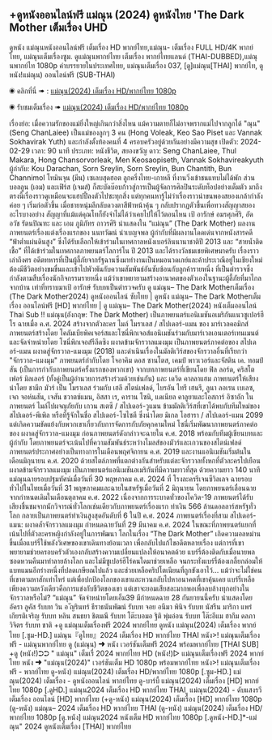 ## +ดูหนังออนไลน์ฟรี แม่ณุน (2024) ดูหนังไทย 'The Dark Mother เต็มเรื่อง UHD

ดูหนัง แม่ณุนหนังออนไลน์ฟรี เต็มเรื่อง HD พากย์ไทย,แม่ณุน- เต็มเรื่อง FULL HD/4K พากย์ไทย, แม่ณุนเต็มเรื่องซูม. ดูแม่ณุนพากย์ไทย เต็มเรื่อง พากย์ไทยแลนด์ (THAI-DUBBED),แม่ณุนพากย์ไท 1080p คำบรรยายในประเทศไทย, แม่ณุนเต็มเรื่อง 037, [ดู]แม่ณุน[THAI] พากย์ไท, ดูหนัง!แม่ณุน) ออนไลน์ฟรี (SUB-THAI)

◉ คลิกที่นี่ ➠ : [แม่ณุน(2024) เต็มเรื่อง HD/พากย์ไทย 1080p](https://klx.flixmax.stream/th/movie/1248570/the-dark-mother)

◉ รับชมเต็มเรื่อง ➠ [แม่ณุน(2024) เต็มเรื่อง HD/พากย์ไทย 1080p](https://klx.flixmax.stream/th/movie/1248570/the-dark-mother)

เรื่องย่อ: เมื่อความรักของแม่ยิ่งใหญ่เกินกว่าสิ่งไหน แม้ความตายก็ไม่อาจพรากแม่ไปจากลูกได้ "ณุน" (Seng ChanLaiee) เป็นแม่ของลูกๆ 3 คน (Hong Voleak, Keo Sao Piset และ Vannak Sokhavirak Yuth) และกำลังตั้งท้องคนที่ 4 ครอบครัวอยู่ด้วยกันอย่างมีความสุข
เปิดตัว: 2024-02-29
เวลา: 90 นาที
ประเภท: หนังชีวิต, สยองขวัญ
ดาว: Seng ChanLaiee, Thul Makara, Hong Chansorvorleak, Men Keosaopiseth, Vannak Sokhavireakyuth
ผู้กำกับ: Kou Darachan, Sorn Sreylin, Sorn Sreylin, Bun Chantith, Bun Channimol
โทมินจุน (มีน) เซเลบสุดฮอต ลูกครึ่งไทย-เกาหลี ที่งานวิ่งเข้าชนแทบไม่ได้พัก ส่วนบอลลูน (เอม) และเฟิร์ส (เจมส์) ก็สะบัดบ๊อบก้าวสู่การเป็นผู้จัดการศิลปินระดับท็อปอย่างเต็มตัว มาถึงตรงนี้เรื่องราวดูเหมือนจะแฮปปี้ลงตัวไปซะทุกสิ่ง แต่ทุกคนหารู้ไม่ว่าเรื่องราวน่าขนพองสยองเกล้ากำลังค่อย ๆ เริ่มก่อตัวขึ้น เมื่อชายหนุ่มลึกลับดวงตาสีฟ้าหน้าคุ้น ๆ กลับปรากฏตัวขึ้นเพื่อทวงสัญญาสยองอะไรบางอย่าง สัญญาที่แม้แต่คุณโทก็ยังจำไม่ได้ว่าเคยไปให้ไว้ตอนไหน
เป้ อารักษ์ อมรศุภศิริ, อัด อวัช รัตนปิณฑะ และ เอม ภูมิภัทร ถาวรศิริ นำแสดงใน “แม่ณุน” (The Dark Mother) ผลงานภาพยนตร์เรื่องแต่งเรื่องแรกของ นนทวัฒน์ นำเบญจพล ผู้กำกับที่มีผลงานโดดเด่นจากหนังสารคดี “ฟ้าต่ำแผ่นดินสูง” ซึ่งได้รับเลือกให้เข้าร่วมในเทศกาลหนังเบอร์ลินนานาชาติปี 2013 และ “สายน้ำติดเชื้อ” ที่ได้เข้าร่วมในเทศกาลภาพยนตร์โลการ์โน ปี 2013 และได้รางวัลชมเชยพิเศษมาครับ
เรื่องราวเล่าถึงศร อดีตทหารที่เป็นผู้ลี้ภัยจากรัฐฉานซึ่งมาทำงานเป็นหมอนวดเกย์และค้าประเวณีอยู่ในเชียงใหม่ ต้องมีชีวิตอย่างขมขื่นและเข้าไปพัวพันกับความสัมพันธ์อันซับซ้อนกับลูกค้ารายหนึ่ง ที่เป็นตำรวจซึ่งกำลังตามสืบเรื่องนักกิจกรรมรายหนึ่ง แม้ว่าเขาพยายามสร้างอานาคตของตัวเองในฐานะผู้ลี้ภัยที่มาไกลจากบ้าน เท่าที่ทราบมาเป้ อารักษ์ รับบทเป็นตำรวจครับ
ดู แม่ณุน– The Dark Motherเต็มเรื่อง (The Dark Mother2024) ดูหนังออนไลน์ ซับไทย | ดูหนัง แม่ณุน– The Dark Motherเต็มเรื่อง ออนไลน์ฟรี [HD] พากย์ไทย | ดู แม่ณุน– The Dark Mother(2024) หนังเต็มออนไลน์ Thai Sub !!
แม่ณุน(อังกฤษ: The Dark Mother) เป็นภาพยนตร์แอนิเมชันอเมริกันแนวซูเปอร์ฮีโร ฉายเมื่อ ค.ศ. 2024 สร้างจากตัวละคร ไมล์ โมราเลส / สไปเดอร์-แมน ของ มาร์เวลคอมิกส์ ภาพยนตร์สร้างโดย โคลัมเบียพิคเจอร์สและโซนี่พิกเจอส์แอนิเมชันร่วมกับมาร์เวลเอนเตอร์เทนเมนต์ และจัดจำหน่ายโดย โซนี่พิกเจอส์รีลีดซิง ผงาดข้ามจักรวาลแมงมุม เป็นภาพยนตร์ภาคต่อของ สไปเดอร์-แมน ผงาดสู่จักรวาล-แมงมุม (2018) และดำเนินเรื่องในมัลติเวิร์สของจักรวาลอื่นที่เรียกว่า "จักรวาล-แมงมุม" ภาพยนตร์กำกับโดย โจอาคิม ดอส ซานโตส, เคมป์ พาวเวอร์และจัสติน เค. ทอมป์สัน (เป็นการกำกับภาพยนตร์ครั้งแรกของพวกเขา) จากบทภาพยนตร์ที่เขียนโดย ฟิล ลอร์ด, คริสโตเฟอร์ มิลเลอร์ (ทั้งคู่เป็นผู้อำนวยการสร้างร่วมด้วยเช่นกัน) และ เดวิด คาลลาแฮม ภาพยนตร์ให้เสียงนำโดย ชามีก มัวร์ เป็น โมราเลส ร่วมกับ เฮลี สไตน์เฟลด์, ไบรอัน ไทรี เฮนรี, ลูนา ลอเรน เบเลซ, เจก จอห์นสัน, เจสัน ชวาตซ์แมน, อิสสา เร, คาราน โซนิ, แดเนียล คาลูยาและโอสการ์ อิซาอัก ในภาพยนตร์ ไมล์ไปผจญภัยกับ เกวน สเตซี / สไปเดอร์-วูแมน ข้ามมัลติเวิร์สที่เขาได้พบกับทีมใหม่ของ สไปเดอร์-พีเพิล หรือที่รู้จักในชื่อ สไปเดอร์-โซไซตี ซึ่งนำโดย มิเกล โอฮารา / สไปเดอร์-แมน 2099 แต่เกิดความขัดแย้งกับพวกเขาเกี่ยวกับการจัดการกับภัยคุกคามใหม่
โซนี่เริ่มพัฒนาภาพยนตร์ภาคต่อของ ผงาดสู่จักรวาล-แมงมุม ก่อนภาพยนตร์ดังกล่าวจะฉายใน ค.ศ. 2018 พร้อมกับทีมผู้เขียนบทและผู้กำกับ โดยภาพยนตร์จะเน้นไปที่ความสัมพันธ์ระหว่างไมลส์ของมัวร์และเกวนของสไตน์เฟลด์ ภาพยนตร์ประกาศอย่างเป็นทางการในเดือนพฤศจิกายน ค.ศ. 2019 และงานแอนิเมชันเริ่มต้นในเดือนมิถุนายน ค.ศ. 2020 ด้วยสไตล์ภาพที่แตกต่างกันสำหรับแต่ละจักรวาลทั้งหกที่ตัวละครไปเยือน ผงาดข้ามจักรวาลแมงมุม เป็นภาพยนตร์แอนิเมชันอเมริกันที่มีความยาวที่สุด ด้วยความยาว 140 นาที
แม่ณุนฉายรอบปฐมทัศน์เมื่อวันที่ 30 พฤษภาคม ค.ศ. 2024 ที่ โรงละครรีเจนซีวิลเลจ ฉายรอบทั่วไปในไทยเมื่อวันที่ 31 พฤษภาคมและฉายในสหรัฐเมื่อวันที่ 2 มิถุนายน โดยภาพยนตร์เลื่อนฉายจากกำหนดเดิมในเดือนตุลาคม ค.ศ. 2022 เนื่องจากการระบาดทั่วของโควิด-19 ภาพยนตร์ได้รับเสียงชื่นชมจากนักวิจารณ์ทั่วโลกเช่นเดียวกับภาพยนตร์เรื่องแรก ทำเงิน 566 ล้านดอลลาร์สหรัฐทั่วโลก กลายเป็นภาพยนตร์ทำเงินสูงสุดอันดับที่ 6 ในปี ค.ศ. 2024 ภาพยนตร์เรื่องที่สาม สไปเดอร์-แมน: ผงาดล้ำจักรวาลแมงมุม กำหนดฉายวันที่ 29 มีนาคม ค.ศ. 2024 ในขณะที่ภาพยนตร์แยกที่เน้นไปที่ตัวละครหญิงกำลังอยู่ในการพัฒนา
โลกในเรื่อง “The Dark Mother” เกิดความอลหม่านขึ้นเมื่อแบร์รี่ใช้พลังวิเศษของเขาเดินทางย้อนเวลา เพื่อกลับไปแก้ไขอดีตหลายเรื่อง แต่การที่เขาพยายามช่วยครอบครัวตัวเองกลับสร้างความเปลี่ยนแปลงให้อนาคตด้วย แบร์รี่ต้องติดกับเมื่อนายพลซอดหวนคืนมาทำลายล้างโลก และไม่มีซูเปอร์ฮีโร่คนใดมาช่วยเหลือ จนกระทั่งแบร์รี่ต้องเกลี้ยกล่อมให้แบทแมนอีกร่างหนึ่งที่ปลดเกษียณไปแล้ว และช่วยเหลือคริปโตเนียนที่ถูกขังเอาไว้... แม้ว่าจะไม่ใช่คนที่เขาตามหาสักเท่าไหร่ แต่เพื่อปกป้องโลกของเขาและหวนกลับไปหาอนาคตที่เขาคุ้นเคย แบร์รี่เหลือเพียงความหวังเดียวคือการแข่งกับชีวิตของเขา แต่เขาจะยอมเสียสละมากพอเพื่อลบล้างทุกอย่างในจักรวาลหรือไม่?
“แม่ณุน” จัดจำหน่ายโดยเอ็ม39 มีกำหนดฉาย 28 กันยายนนี้ครับ
นำแสดงโดย
อัครา ลูคัส รับบท วิน
อ
ัญรินทร์ ธีราธนันพัฒน์ รับบท จอย
อนีมา พินิจ รับบท นัสรีน
มาริกา แพร่เกียรติเจริญ รับบท หลิน
สนธยา ชิตมณี รับบท โต๊ะบอมอ
ฐิติ พุ่มอ่อน รับบท โต๊ะอีแม
ฮากึม ดลภาวิจิตร รับบท ชาติ
+ดู แม่ณุนเต็มเรื่องฟรี 2024 พากย์ไทย
ดูหนัง แม่ณุน(2024) เต็มเรื่อง พากย์ไทย
[.ซูม-HD.] แม่ณุน『ดูไทย』2024 เต็มเรื่อง HD พากย์ไทย THAI
หนัง>! แม่ณุนเต็มเรื่องฟรี - แม่ณุนพากย์ไทย
ดู (แม่ณุน) ➜ หนัง เวอร์ชันเต็มฟรี 2024 พร้อมพากย์ไทย [THAI SUB]
+ดู (หนัง!)➲➲ " แม่ณุน" เต็มเรื่ 2024 พากย์ไทย HD
(หนัง!)▷ แม่ณุนเต็มเรื่องฟรี 2024 พากย์ไทย
หนัง ➜ "แม่ณุน(2024)" เวอร์ชันเต็ม HD 1080p พร้อมพากย์ไทย
หนัง>! แม่ณุนเต็มเรื่องฟรี - พากย์ไทย
ดู-หนัง) แม่ณุน(2024) เต็มเรื่อง HD/พากย์ไทย 1080p
[.ซูม-HD.] แม่ณุน(2024) เต็มเรื่อง - ดูหนังออนไลน์ พากย์ไทย
ดู-บาร์บี้ แม่ณุน(2024) เต็มเรื่อง [HD] พากย์ไทย 1080p
[.ดูHD.] แม่ณุน2024 เต็มเรื่อง HD พากย์ไทย THAI
ู แม่ณุน(2024) - ดับแสงรวี เต็มเรื่อง ออนไลน์ [HD] พากย์ไทย
(+ดู-หนัง) แม่ณุน(2024) เต็มเรื่อง [HD] พากย์ไทย 1080p
(ดู-หนัง) แม่ณุน– 2024 เต็มเรื่อง HD พากย์ไทย THAI
(ดู-หนัง) แม่ณุน(2024) เต็มเรื่อง HD/พากย์ไทย 1080p
[ดู.หนัง] แม่ณุน2024 หนังเต็ม HD พากย์ไทย 1080p
[.ดูหนัง-HD.]*-แม่ณุน" 2024 ดูหนังเต็มเรื่อง [THAI] พากย์ไทย

